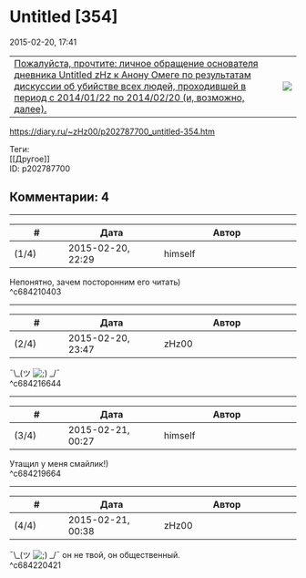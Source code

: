 Untitled [354]
==============

  
2015-02-20, 17:41  
  

|  |  |
| --- | --- |
|  [Пожалуйста, прочтите: личное обращение основателя дневника Untitled zHz  к Анону Омеге по результатам дискуссии об убийстве всех людей,  проходившей в период с 2014/01/22 по 2014/02/20 (и, возможно, далее).](Я%20согласен!%20Где%20тут%20расписаться%20кровью#^c684190283)  | ![](http://i.imgur.com/BKLkh1f.png) |

    
  
<https://diary.ru/~zHz00/p202787700_untitled-354.htm>  
  
Теги:  
[[Другое]]  
ID: p202787700  


Комментарии: 4
--------------

  


---



|         #         |              Дата              |                     Автор                     |           ID           |
| --- | --- | --- | --- |
| (1/4) | 2015-02-20, 22:29 | himself | c684210403 |

  
 Непонятно, зачем посторонним его читать)   
 ^c684210403

---



|         #         |              Дата              |                     Автор                     |           ID           |
| --- | --- | --- | --- |
| (2/4) | 2015-02-20, 23:47 | zHz00 | c684216644 |

  
 ¯\\_(ツ ![;)](http://static.diary.ru/picture/1136.gif) \_/¯   
 ^c684216644

---



|         #         |              Дата              |                     Автор                     |           ID           |
| --- | --- | --- | --- |
| (3/4) | 2015-02-21, 00:27 | himself | c684219664 |

  
 Утащил у меня смайлик!)   
 ^c684219664

---



|         #         |              Дата              |                     Автор                     |           ID           |
| --- | --- | --- | --- |
| (4/4) | 2015-02-21, 00:38 | zHz00 | c684220421 |

  
 ¯\\_(ツ ![;)](http://static.diary.ru/picture/1136.gif) \_/¯ он не твой, он общественный.   
 ^c684220421